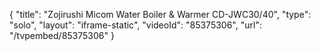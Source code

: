 {
    "title": "Zojirushi Micom Water Boiler & Warmer CD-JWC30\/40",
    "type": "solo",
    "layout": "iframe-static",
    "videoId": "85375306",
    "url": "\/tvpembed\/85375306"
}